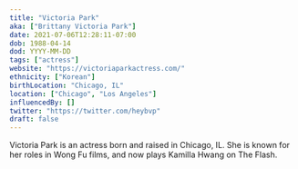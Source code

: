 ```yaml
---
title: "Victoria Park"
aka: ["Brittany Victoria Park"]
date: 2021-07-06T12:28:11-07:00
dob: 1988-04-14
dod: YYYY-MM-DD
tags: ["actress"]
website: "https://victoriaparkactress.com/"
ethnicity: ["Korean"]
birthLocation: "Chicago, IL"
location: ["Chicago", "Los Angeles"]
influencedBy: []
twitter: "https://twitter.com/heybvp"
draft: false
---
```


Victoria Park is an actress born and raised in Chicago, IL. She is known for her
roles in Wong Fu films, and now plays Kamilla Hwang on The Flash.
